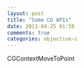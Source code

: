 ```yaml
---
layout: post
title: "Some CG APIs"
date: 2011-04-25 01:59
comments: true
categories: objective-c
---
```


CGContextMoveToPoint

